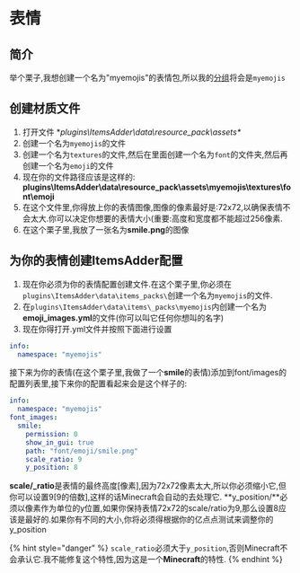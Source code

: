# 表情

## 简介

举个栗子,我想创建一个名为"myemojis"的表情包,所以我的[分组](../beginners/basic-concepts/namespace.md)将会是`myemojis`

## 创建材质文件

1. 打开文件 **plugins\ItemsAdder\data\resource\_pack\assets\**
2. 创建一个名为`myemojis`的文件
3. 创建一个名为`textures`的文件,然后在里面创建一个名为`font`的文件夹,然后再创建一个名为`emoji`的文件
4. 现在你的文件路径应该是这样的: **plugins\ItemsAdder\data\resource\_pack\assets\myemojis\textures\font\emoji**
5. 在这个文件里,你得放上你的表情图像,图像的像素最好是:72x72,以确保表情不会太大.你可以决定你想要的表情大小\(重要:高度和宽度都不能超过256像素.
6. 在这个栗子里,我放了一张名为**smile.png**的图像

## 为你的表情创建ItemsAdder配置

1. 现在你必须为你的表情配置创建文件.在这个栗子里,你必须在`plugins\ItemsAdder\data\items_packs\`创建一个名为`myemojis`的文件.
2. 在`plugins\ItemsAdder\data\items\_packs\myemojis`内创建一个名为**emoji\_images.yml**的文件\(你可以叫它任何你想叫的名字\)
3. 现在你得打开.yml文件并按照下面进行设置

```yaml
info:
  namespace: "myemojis"
```

接下来为你的表情\(在这个栗子里,我做了一个**smile**的表情\)添加到font/images的配置列表里,接下来你的配置看起来会是这个样子的:

```yaml
info:
  namespace: "myemojis"
font_images:
  smile:
    permission: 0
    show_in_gui: true
    path: "font/emoji/smile.png"
    scale_ratio: 9
    y_position: 8
```

**scale/\_ratio**是表情的最终高度\[像素\],因为72x72像素太大,所以你必须缩小它,但你可以设置9\[9的倍数\],这样的话Minecraft会自动的去处理它. **y\_position/**必须以像素作为单位的y位置,如果你保持表情72x72的scale/ratio为9,那么设置8应该是最好的.如果你有不同的大小,你将必须得根据你的亿点点测试来调整你的y\_position

{% hint style="danger" %}
`scale_ratio`必须大于`y_position`,否则Minecraft不会承认它.我不能修复这个特性,因为这是一个**Minecraft**的特性.
{% endhint %}

